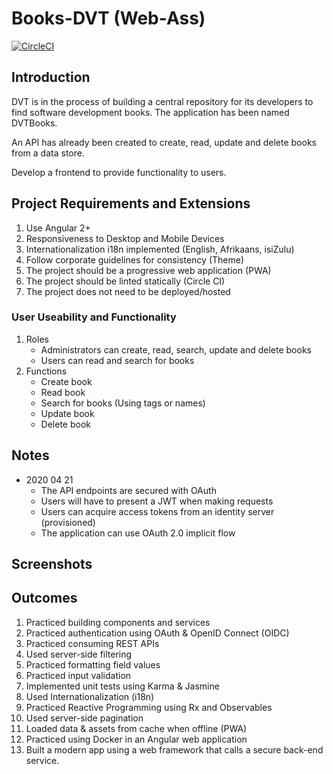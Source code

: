 # Books-DVT (Web-Ass)

[![CircleCI](https://circleci.com/gh/FRossouw/books-dvt.svg?style=shield)](https://circleci.com/gh/FRossouw/books-dvt)

## Introduction
DVT is in the process of building a central repository for its developers to find software development books. The application has been named DVTBooks.

An API has already been created to create, read, update and delete books from a data store.

Develop a frontend to provide functionality to users.

## Project Requirements and Extensions
1. Use Angular 2+
2. Responsiveness to Desktop and Mobile Devices
3. Internationalization i18n implemented (English, Afrikaans, isiZulu)
4. Follow corporate guidelines for consistency (Theme)
5. The project should be a progressive web application (PWA)
6. The project should be linted statically (Circle CI)
7. The project does not need to be deployed/hosted

### User Useability and Functionality
1. Roles
    * Administrators can create, read, search, update and delete books
    * Users can read and search for books
2. Functions
    * Create book
    * Read book
    * Search for books (Using tags or names)
    * Update book
    * Delete book

## Notes
* 2020 04 21
    * The API endpoints are secured with OAuth
    * Users will have to present a JWT when making requests
    * Users can acquire access tokens from an identity server (provisioned)
    * The application can use OAuth 2.0 implicit flow

## Screenshots

## Outcomes
1. Practiced building components and services 
2. Practiced authentication using OAuth & OpenID Connect (OIDC) 
3. Practiced consuming REST APIs 
4. Used server-side filtering 
5. Practiced formatting field values 
6. Practiced input validation 
7. Implemented unit tests using Karma & Jasmine 
8. Used Internationalization (i18n) 
9. Practiced Reactive Programming using Rx and Observables 
10. Used server-side pagination 
11. Loaded data & assets from cache when offline (PWA) 
12. Practiced using Docker in an Angular web application 
13. Built a modern app using a web framework that calls a secure back-end service. 